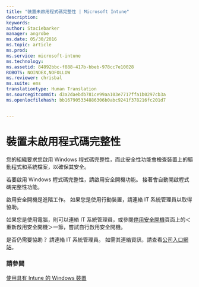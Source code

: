 ```yaml
---
title: "裝置未啟用程式碼完整性 | Microsoft Intune"
description: 
keywords: 
author: Staciebarker
manager: angrobe
ms.date: 05/30/2016
ms.topic: article
ms.prod: 
ms.service: microsoft-intune
ms.technology: 
ms.assetid: 84892bbc-f888-417b-bbeb-978cc7e10028
ROBOTS: NOINDEX,NOFOLLOW
ms.reviewer: chrisbal
ms.suite: ems
translationtype: Human Translation
ms.sourcegitcommit: d3a2daebdb781ce99aa103e7717ffa1b0297cb3a
ms.openlocfilehash: bb167905334886306b0abc9241f378216fc201d7


---
```



# 裝置未啟用程式碼完整性

您的組織要求您啟用 Windows 程式碼完整性，而此安全性功能會檢查裝置上的驅動程式和系統檔案，以確保其安全。

若要啟用 Windows 程式碼完整性，請啟用安全開機功能。 接著會自動開啟程式碼完整性功能。

啟用安全開機是進階工作。 如果您是使用行動裝置，請連絡 IT 系統管理員以取得協助。

如果您是使用電腦，則可以連絡 IT 系統管理員，或參閱[停用安全開機](https://msdn.microsoft.com/library/windows/hardware/dn898540(v=vs.85).aspx)頁面上的＜重新啟用安全開機＞一節，嘗試自行啟用安全開機。

是否仍需要協助？ 請連絡 IT 系統管理員。 如需其連絡資訊，請查看[公司入口網站](http://portal.manage.microsoft.com)。

### 請參閱
[使用具有 Intune 的 Windows 裝置](using-your-windows-device-with-intune.md)



<!--HONumber=Aug16_HO4-->


